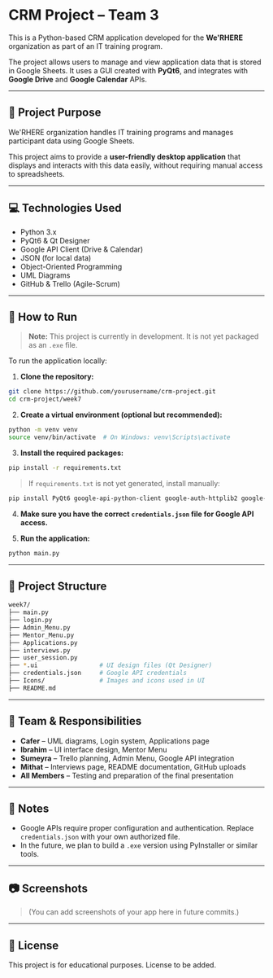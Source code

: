 # CRM Project – Team 3

This is a Python-based CRM application developed for the **We'RHERE** organization as part of an IT training program.

The project allows users to manage and view application data that is stored in Google Sheets. It uses a GUI created with **PyQt6**, and integrates with **Google Drive** and **Google Calendar** APIs.

---

## 📌 Project Purpose

We'RHERE organization handles IT training programs and manages participant data using Google Sheets.

This project aims to provide a **user-friendly desktop application** that displays and interacts with this data easily, without requiring manual access to spreadsheets.

---

## 💻 Technologies Used

- Python 3.x
- PyQt6 & Qt Designer
- Google API Client (Drive & Calendar)
- JSON (for local data)
- Object-Oriented Programming
- UML Diagrams
- GitHub & Trello (Agile-Scrum)

---

## 🚀 How to Run

> **Note:** This project is currently in development. It is not yet packaged as an `.exe` file.

To run the application locally:

1. **Clone the repository:**

```bash
git clone https://github.com/yourusername/crm-project.git
cd crm-project/week7
```

2. **Create a virtual environment (optional but recommended):**

```bash
python -m venv venv
source venv/bin/activate  # On Windows: venv\Scripts\activate
```

3. **Install the required packages:**

```bash
pip install -r requirements.txt
```

> If `requirements.txt` is not yet generated, install manually:
```bash
pip install PyQt6 google-api-python-client google-auth-httplib2 google-auth-oauthlib
```

4. **Make sure you have the correct `credentials.json` file for Google API access.**

5. **Run the application:**

```bash
python main.py
```

---

## 📁 Project Structure

```bash
week7/
├── main.py
├── login.py
├── Admin_Menu.py
├── Mentor_Menu.py
├── Applications.py
├── interviews.py
├── user_session.py
├── *.ui                 # UI design files (Qt Designer)
├── credentials.json     # Google API credentials
├── Icons/               # Images and icons used in UI
├── README.md
```

---

## 👥 Team & Responsibilities

- **Cafer** – UML diagrams, Login system, Applications page  
- **Ibrahim** – UI interface design, Mentor Menu  
- **Sumeyra** – Trello planning, Admin Menu, Google API integration  
- **Mithat** – Interviews page, README documentation, GitHub uploads  
- **All Members** – Testing and preparation of the final presentation

---

## 📌 Notes

- Google APIs require proper configuration and authentication. Replace `credentials.json` with your own authorized file.
- In the future, we plan to build a `.exe` version using PyInstaller or similar tools.

---

## 📷 Screenshots

> (You can add screenshots of your app here in future commits.)

---

## 📃 License

This project is for educational purposes. License to be added.
